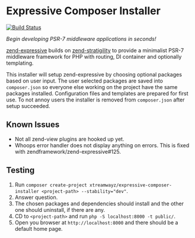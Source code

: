 # Expressive Composer Installer

[![Build Status](https://secure.travis-ci.org/xtreamwayz/expressive-composer-installer.svg?branch=master)](https://secure.travis-ci.org/xtreamwayz/expressive-composer-installer)

*Begin developing PSR-7 middleware applications in seconds!*

[zend-expressive](https://github.com/zendframework/zend-expressive) builds on 
[zend-stratigility](https://github.com/zendframework/zend-stratigility) to provide a minimalist PSR-7 middleware 
framework for PHP with routing, DI container and optionally templating.

This installer will setup zend-expressive by choosing optional packages based on user input. The user selected packages 
are saved into ``composer.json`` so everyone else working on the project have the same packages installed. Configuration 
files and templates are prepared for first use. To not annoy users the installer is removed from ``composer.json`` after 
setup succeeded.

## Known Issues

- Not all zend-view plugins are hooked up yet.     
- Whoops error handler does not display anything on errors. This is fixed with zendframework/zend-expressive#125.

## Testing

1. Run ``composer create-project xtreamwayz/expressive-composer-installer <project-path> --stability="dev"``.
2. Answer question.
3. The chosen packages and dependencies should install and the other one should uninstall, if there are any.
4. CD to ``<project-path>`` and run ``php -S localhost:8000 -t public/``.
5. Open you browser at ``http://localhost:8000`` and there should be a default home page.
